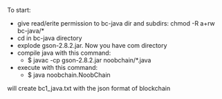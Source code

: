To start:
- give read/erite permission to bc-java dir and subdirs: chmod -R a+rw bc-java/* 
- cd in bc-java directory
- explode gson-2.8.2.jar. Now you have com directory
- compile java with this command:
    - $ javac -cp gson-2.8.2.jar noobchain/*.java
- execute with this command:
    - $ java noobchain.NoobChain
    
will create  bc1_java.txt with the json format of blockchain
